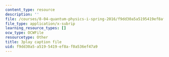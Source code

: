 ```yaml
---
content_type: resource
description: ''
file: /courses/8-04-quantum-physics-i-spring-2016/f9dd30a5a5195419ef8af0a536ef47a9_w49WAat6ymk.srt
file_type: application/x-subrip
learning_resource_types: []
ocw_type: OCWFile
resourcetype: Other
title: 3play caption file
uid: f9dd30a5-a519-5419-ef8a-f0a536ef47a9
---
```

